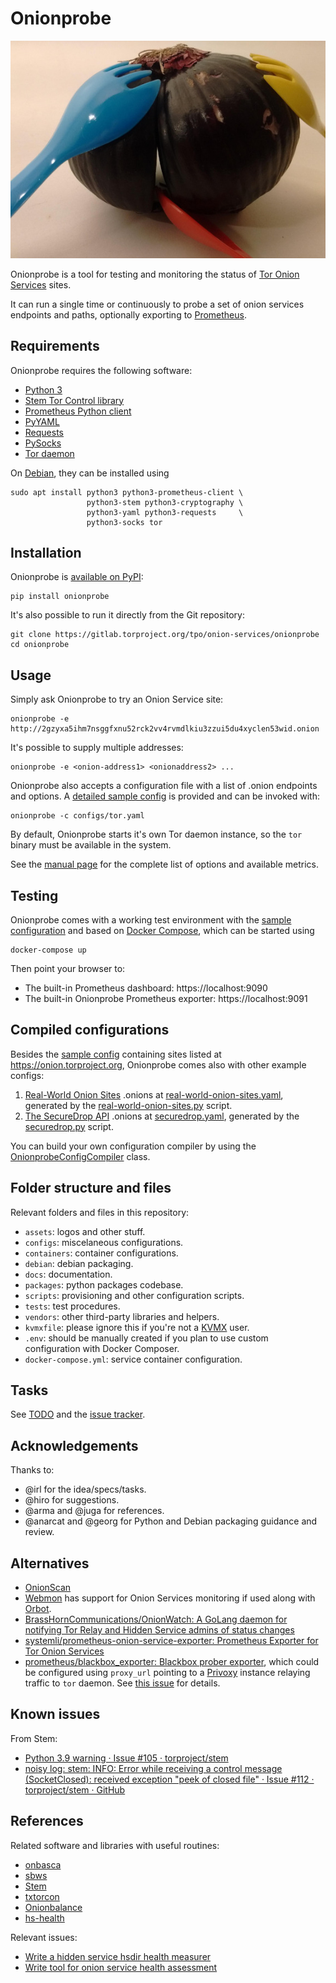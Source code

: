 # Onionprobe

![](assets/logo.jpg "Onionprobe")

Onionprobe is a tool for testing and monitoring the status of
[Tor Onion Services](https://community.torproject.org/onion-services/) sites.

It can run a single time or continuously to probe a set of onion services
endpoints and paths, optionally exporting to [Prometheus](https://prometheus.io).

## Requirements

Onionprobe requires the following software:

* [Python 3](https://www.python.org)
* [Stem Tor Control library](https://stem.torproject.org)
* [Prometheus Python client](https://github.com/prometheus/client_python)
* [PyYAML](https://pyyaml.org)
* [Requests](https://docs.python-requests.org)
* [PySocks](https://github.com/Anorov/PySocks)
* [Tor daemon](https://gitlab.torproject.org/tpo/core/tor)

On [Debian](https://debian.org), they can be installed using

    sudo apt install python3 python3-prometheus-client \
                     python3-stem python3-cryptography \
                     python3-yaml python3-requests     \
                     python3-socks tor

## Installation

Onionprobe is [available on PyPI](https://pypi.org/project/keyring/):

    pip install onionprobe

It's also possible to run it directly from the Git repository:

    git clone https://gitlab.torproject.org/tpo/onion-services/onionprobe
    cd onionprobe

## Usage

Simply ask Onionprobe to try an Onion Service site:

    onionprobe -e http://2gzyxa5ihm7nsggfxnu52rck2vv4rvmdlkiu3zzui5du4xyclen53wid.onion

It's possible to supply multiple addresses:

    onionprobe -e <onion-address1> <onionaddress2> ...

Onionprobe also accepts a configuration file with a list of .onion endpoints
and options. A [detailed sample config](configs/tor.yaml) is provided and can
be invoked with:

    onionprobe -c configs/tor.yaml

By default, Onionprobe starts it's own Tor daemon instance, so the `tor` binary
must be available in the system.

See the [manual
page](https://gitlab.torproject.org/tpo/onion-services/onionprobe/-/blob/main/docs/man/onionprobe.1.md)
for the complete list of options and available metrics.

## Testing

Onionprobe comes with a working test environment with the [sample
configuration](configs/tor.yaml) and based on [Docker
Compose](https://docs.docker.com/compose/), which can be started using

    docker-compose up

Then point your browser to:

* The built-in Prometheus dashboard: https://localhost:9090
* The built-in Onionprobe Prometheus exporter: https://localhost:9091

## Compiled configurations

Besides the [sample config](configs/tor.yaml) containing sites listed at
https://onion.torproject.org, Onionprobe comes also with other example configs:

1. [Real-World Onion Sites](https://github.com/alecmuffett/real-world-onion-sites) .onions at
   [real-world-onion-sites.yaml](configs/real-world-onion-sites.yaml), generated by the
   [real-world-onion-sites.py](packages/real-world-onion-sites.py) script.
2. [The SecureDrop API](https://securedrop.org/api/v1/directory/) .onions at
   [securedrop.yaml](configs/securedrop.yaml), generated by the
   [securedrop.py](packages/securedrop.py) script.

You can build your own configuration compiler by using the
[OnionprobeConfigCompiler](onionprobes/configs.py) class.

## Folder structure and files

Relevant folders and files in this repository:

* `assets`: logos and other stuff.
* `configs`: miscelaneous configurations.
* `containers`: container configurations.
* `debian`: debian packaging.
* `docs`: documentation.
* `packages`: python packages codebase.
* `scripts`: provisioning and other configuration scripts.
* `tests`: test procedures.
* `vendors`: other third-party libraries and helpers.
* `kvmxfile`: please ignore this if you're not a [KVMX](https://kvmx.fluxo.info) user.
* `.env`: should be manually created if you plan to use custom configuration with Docker Composer.
* `docker-compose.yml`: service container configuration.

## Tasks

See [TODO](TODO.md) and the [issue tracker](https://gitlab.torproject.org/tpo/onion-services/onionprobe/-/issues).

## Acknowledgements

Thanks to:

* @irl for the idea/specs/tasks.
* @hiro for suggestions.
* @arma and @juga for references.
* @anarcat and @georg for Python and Debian packaging guidance and review.

## Alternatives

* [OnionScan](https://onionscan.org/)
* [Webmon](https://webmon.dev.akito.ooo/) has support for Onion Services
  monitoring if used along with [Orbot](https://guardianproject.info/apps/org.torproject.android/).
* [BrassHornCommunications/OnionWatch: A GoLang daemon for notifying Tor Relay and Hidden Service admins of status changes](https://github.com/BrassHornCommunications/OnionWatch)
* [systemli/prometheus-onion-service-exporter: Prometheus Exporter for Tor Onion Services](https://github.com/systemli/prometheus-onion-service-exporter)
* [prometheus/blackbox_exporter: Blackbox prober
  exporter](https://github.com/prometheus/blackbox_exporter), which could be
  configured using `proxy_url` pointing to a [Privoxy](http://www.privoxy.org/)
  instance relaying traffic to `tor` daemon. See [this
  issue](https://github.com/prometheus/blackbox_exporter/issues/264) for details.

## Known issues

From Stem:

* [Python 3.9 warning · Issue #105 · torproject/stem](https://github.com/torproject/stem/issues/105)
* [noisy log: stem: INFO: Error while receiving a control message (SocketClosed): received exception "peek of closed file" · Issue #112 · torproject/stem · GitHub](https://github.com/torproject/stem/issues/112)

## References

Related software and libraries with useful routines:

* [onbasca](https://gitlab.torproject.org/tpo/network-health/onbasca)
* [sbws](https://gitlab.torproject.org/tpo/network-health/sbws)
* [Stem](https://stem.torproject.org/)
* [txtorcon](https://txtorcon.readthedocs.io/en/latest/)
* [Onionbalance](https://onionbalance.readthedocs.io/en/latest/)
* [hs-health](https://gitlab.com/hs-health/hs-health)

Relevant issues:

* [Write a hidden service hsdir health measurer](https://gitlab.torproject.org/tpo/network-health/metrics/analysis/-/issues/13209)
* [Write tool for onion service health assessment](https://gitlab.torproject.org/tpo/core/tor/-/issues/28841)
